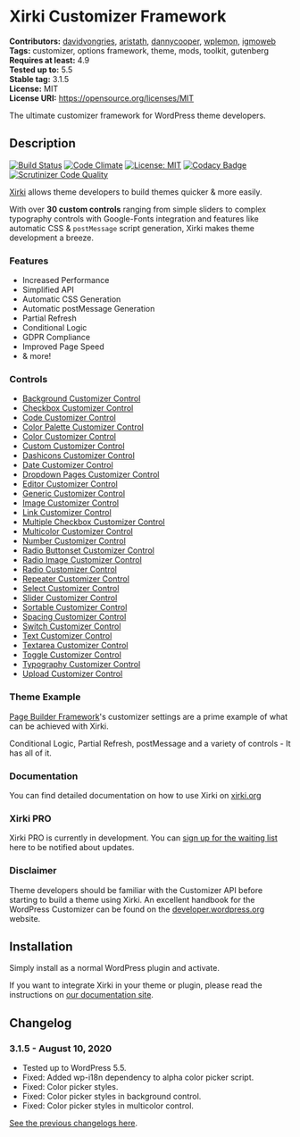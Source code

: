 # Xirki Customizer Framework #
**Contributors:** [davidvongries](https://profiles.wordpress.org/davidvongries), [aristath](https://profiles.wordpress.org/aristath), [dannycooper](https://profiles.wordpress.org/dannycooper), [wplemon](https://profiles.wordpress.org/wplemon), [igmoweb](https://profiles.wordpress.org/igmoweb)  
**Tags:** customizer, options framework, theme, mods, toolkit, gutenberg  
**Requires at least:** 4.9  
**Tested up to:** 5.5  
**Stable tag:** 3.1.5  
**License:** MIT  
**License URI:** https://opensource.org/licenses/MIT  

The ultimate customizer framework for WordPress theme developers.

## Description ##

[![Build Status](https://travis-ci.org/xplodedthemes/xirki.svg?branch=develop)](https://travis-ci.org/xplodedthemes/xirki) [![Code Climate](https://codeclimate.com/github/xplodedthemes/xirki/badges/gpa.svg)](https://codeclimate.com/github/xplodedthemes/xirki) [![License: MIT](https://img.shields.io/badge/License-MIT-yellow.svg)](https://opensource.org/licenses/MIT) [![Codacy Badge](https://api.codacy.com/project/badge/Grade/66d6d8b6a4654cd18686ed1cd9f1bfb3)](https://www.codacy.com/app/xplodedthemes/xirki?utm_source=github.com&amp;utm_medium=referral&amp;utm_content=xplodedthemes/xirki&amp;utm_campaign=Badge_Grade) [![Scrutinizer Code Quality](https://scrutinizer-ci.com/g/xplodedthemes/xirki/badges/quality-score.png?b=develop)](https://scrutinizer-ci.com/g/xplodedthemes/xirki/?branch=develop)

[Xirki](https://xplodedthemes.com/?utm_source=repo&utm_medium=description&utm_campaign=xirki) allows theme developers to build themes quicker & more easily.

With over **30 custom controls** ranging from simple sliders to complex typography controls with Google-Fonts integration and features like automatic CSS & `postMessage` script generation, Xirki makes theme development a breeze.

### Features ###
* Increased Performance
* Simplified API
* Automatic CSS Generation
* Automatic postMessage Generation
* Partial Refresh
* Conditional Logic
* GDPR Compliance
* Improved Page Speed
* & more!

### Controls ###

* [Background Customizer Control](https://xplodedthemes.com/docs/controls/background)
* [Checkbox Customizer Control](https://xplodedthemes.com/docs/controls/checkbox)
* [Code Customizer Control](https://xplodedthemes.com/docs/controls/code)
* [Color Palette Customizer Control](https://xplodedthemes.com/docs/controls/color-palette)
* [Color Customizer Control](https://xplodedthemes.com/docs/controls/color)
* [Custom Customizer Control](https://xplodedthemes.com/docs/controls/custom)
* [Dashicons Customizer Control](https://xplodedthemes.com/docs/controls/dashicons)
* [Date Customizer Control](https://xplodedthemes.com/docs/controls/date)
* [Dropdown Pages Customizer Control](https://xplodedthemes.com/docs/controls/dropdown-pages)
* [Editor Customizer Control](https://xplodedthemes.com/docs/controls/editor)
* [Generic Customizer Control](https://xplodedthemes.com/docs/controls/generic)
* [Image Customizer Control](https://xplodedthemes.com/docs/controls/image)
* [Link Customizer Control](https://xplodedthemes.com/docs/controls/link)
* [Multiple Checkbox Customizer Control](https://xplodedthemes.com/docs/controls/multicheck)
* [Multicolor Customizer Control](https://xplodedthemes.com/docs/controls/multicolor)
* [Number Customizer Control](https://xplodedthemes.com/docs/controls/number)
* [Radio Buttonset Customizer Control](https://xplodedthemes.com/docs/controls/radio-buttonset)
* [Radio Image Customizer Control](https://xplodedthemes.com/docs/controls/radio-image)
* [Radio Customizer Control](https://xplodedthemes.com/docs/controls/radio)
* [Repeater Customizer Control](https://xplodedthemes.com/docs/controls/repeater)
* [Select Customizer Control](https://xplodedthemes.com/docs/controls/select)
* [Slider Customizer Control](https://xplodedthemes.com/docs/controls/slider)
* [Sortable Customizer Control](https://xplodedthemes.com/docs/controls/sortable)
* [Spacing Customizer Control](https://xplodedthemes.com/docs/controls/spacing)
* [Switch Customizer Control](https://xplodedthemes.com/docs/controls/switch)
* [Text Customizer Control](https://xplodedthemes.com/docs/controls/text)
* [Textarea Customizer Control](https://xplodedthemes.com/docs/controls/textarea)
* [Toggle Customizer Control](https://xplodedthemes.com/docs/controls/toggle)
* [Typography Customizer Control](https://xplodedthemes.com/docs/controls/typography)
* [Upload Customizer Control](https://xplodedthemes.com/docs/controls/upload)

### Theme Example ###

[Page Builder Framework](https://xplodedthemes.com?utm_source=xirki&utm_medium=repo&utm_campaign=wpbf)'s customizer settings are a prime example of what can be achieved with Xirki.

Conditional Logic, Partial Refresh, postMessage and a variety of controls - It has all of it.

### Documentation ###

You can find detailed documentation on how to use Xirki on [xirki.org](https://xplodedthemes.com/?utm_source=repo&utm_medium=description&utm_campaign=xirki)

### Xirki PRO ###

Xirki PRO is currently in development. You can [sign up for the waiting list](https://xplodedthemes.com/pricing/?utm_source=repo&utm_medium=description&utm_campaign=xirki) here to be notified about updates.

### Disclaimer ###

Theme developers should be familiar with the Customizer API before starting to build a theme using Xirki. An excellent handbook for the WordPress Customizer can be found on the [developer.wordpress.org](https://developer.wordpress.org/themes/customize-api/) website.

## Installation ##

Simply install as a normal WordPress plugin and activate.

If you want to integrate Xirki in your theme or plugin, please read the instructions on [our documentation site](https://xplodedthemes.com/docs/integration).

## Changelog ##

### 3.1.5 - August 10, 2020 ###

* Tested up to WordPress 5.5.
* Fixed: Added wp-i18n dependency to alpha color picker script.
* Fixed: Color picker styles.
* Fixed: Color picker styles in background control.
* Fixed: Color picker styles in multicolor control.

[See the previous changelogs here](https://xplodedthemes.com/blob/master/CHANGELOG.md).
